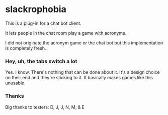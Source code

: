 # slackrophobia

This is a plug-in for a chat bot client.

It lets people in the chat room play a game with acronyms.

I did not originate the acronym game or the chat bot but this implementation is completely 
fresh.

### Hey, uh, the tabs switch a lot

Yes. I know. There's nothing that can be done about it. It's a design choice on their end 
and they're sticking to it. It basically makes games like this unusable.

### Thanks

Big thanks to testers: D, J, J, N, M, & E
